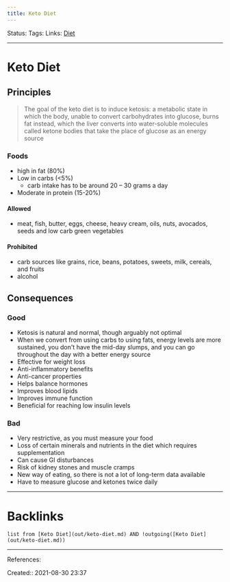 ```yaml
---
title: Keto Diet
---
```

Status: 
Tags: 
Links: [Diet](out/diet.md)
___
# Keto Diet
## Principles
> The goal of the keto diet is to induce ketosis: a metabolic state in which the body, unable to convert carbohydrates into glucose, burns fat instead, which the liver converts into water-soluble molecules called ketone bodies that take the place of glucose as an energy source
### Foods
- high in fat (80%)
- Low in carbs (<5%)
	- carb intake has to be around 20 – 30 grams a day
- Moderate in protein (15-20%)
#### Allowed
- meat, fish, butter, eggs, cheese, heavy cream, oils, nuts, avocados, seeds and low carb green vegetables
#### Prohibited
- carb sources like grains, rice, beans, potatoes, sweets, milk, cereals, and fruits
- alcohol
## Consequences
### Good
- Ketosis is natural and normal, though arguably not optimal
- When we convert from using carbs to using fats, energy levels are more sustained, you don't have the mid-day slumps, and you can go throughout the day with a better energy source
-   Effective for weight loss
-   Anti-inflammatory benefits
-   Anti-cancer properties
-   Helps balance hormones
-   Improves blood lipids
-   Improves immune function
-   Beneficial for reaching low insulin levels
### Bad
-   Very restrictive, as you must measure your food
-   Loss of certain minerals and nutrients in the diet which requires supplementation
-   Can cause GI disturbances
-   Risk of kidney stones and muscle cramps
-   New way of eating, so there is not a lot of long-term data available
-   Have to measure glucose and ketones twice daily
___
# Backlinks
```dataview
list from [Keto Diet](out/keto-diet.md) AND !outgoing([Keto Diet](out/keto-diet.md))
```
___
References:

Created:: 2021-08-30 23:37
